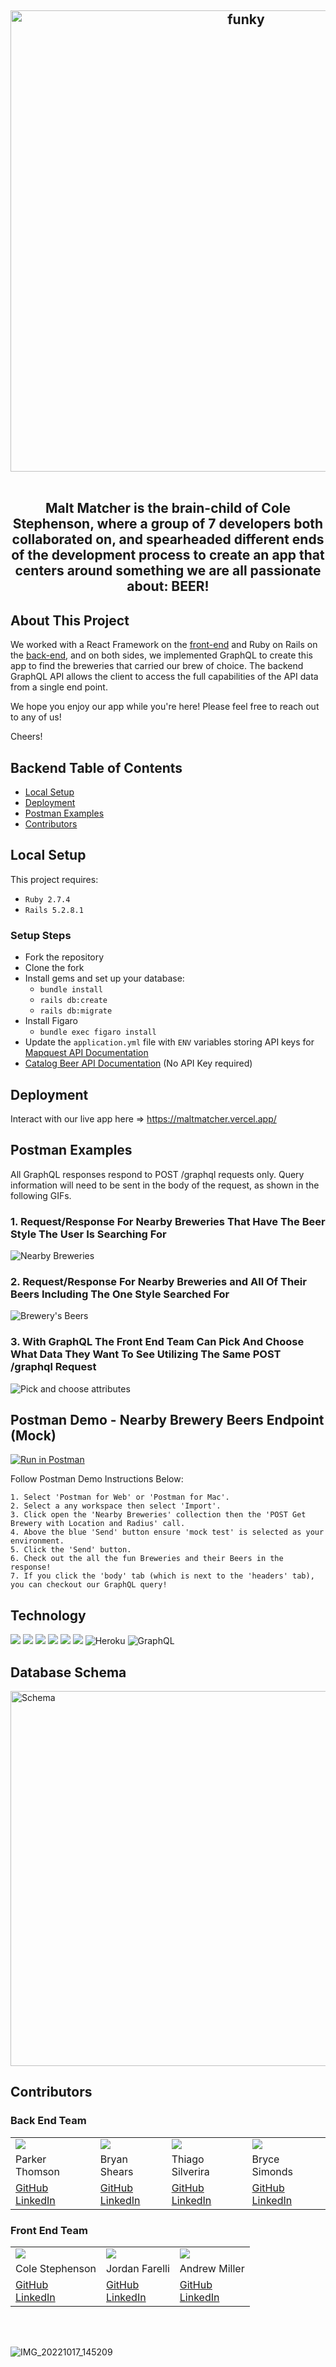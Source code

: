 <h2 align="center">
  <img alt="funky" src="https://user-images.githubusercontent.com/101689311/198134861-747472e4-5380-40eb-974c-cc979681d6d1.png" width="738px"/>
<br>
<br>

  Malt Matcher is the brain-child of Cole Stephenson, where a group of 7
        developers both collaborated on, and spearheaded different ends of the
        development process to create an app that centers around something we
        are all passionate about: BEER!
</h2>

## About This Project
We worked with a React Framework on the [front-end](https://github.com/malt-matcher/malt-matcher-FE) and Ruby on Rails on the [back-end](https://github.com/malt-matcher/malt-matcher-BE), and on both sides, we implemented GraphQL to create this app to find the breweries that carried our brew of choice. The backend GraphQL API allows the client to access the full capabilities of the API data from a single end point.
  
We hope you enjoy our app while you're here! Please feel free to reach out to any of us!
 
Cheers!
  
## Backend Table of Contents 
* [Local Setup](https://github.com/malt-matcher/malt-matcher-BE/blob/main/README.md#local-setup)
* [Deployment](https://github.com/malt-matcher/malt-matcher-BE/blob/main/README.md#deployment)
* [Postman Examples](https://github.com/malt-matcher/malt-matcher-BE/blob/main/README.md#postman-examples)
* [Contributors](https://github.com/malt-matcher/malt-matcher-BE/blob/main/README.md#contributors)
## Local Setup
This project requires:
 * `Ruby 2.7.4`
 * `Rails 5.2.8.1`
### Setup Steps
 * Fork the repository
 * Clone the fork
 * Install gems and set up your database:
   * `bundle install`
   * `rails db:create`
   * `rails db:migrate`
 * Install Figaro
   * `bundle exec figaro install`
 * Update the `application.yml` file with `ENV` variables storing API keys for [Mapquest API Documentation](https://developer.mapquest.com/documentation/)
 * [Catalog Beer API Documentation](https://catalog.beer/api-docs) (No API Key required)
## Deployment 
  Interact with our live app here => https://maltmatcher.vercel.app/
## Postman Examples 

All GraphQL responses respond to POST /graphql requests only. Query information will need to be sent in the body of the request, as shown in the following GIFs.
### 1. Request/Response For Nearby Breweries That Have The Beer Style The User Is Searching For
![Nearby Breweries](https://user-images.githubusercontent.com/103782984/198139088-55ca1b46-bad0-4dc4-b390-bd2b1f9cb2d0.gif)

### 2. Request/Response For Nearby Breweries and All Of Their Beers Including The One Style Searched For
![Brewery's Beers](https://user-images.githubusercontent.com/103782984/198139523-62b0ae2c-ee70-40ed-8b84-c7af4b7d8374.gif)

### 3. With GraphQL The Front End Team Can Pick And Choose What Data They Want To See Utilizing The Same POST /graphql Request
![Pick and choose attributes](https://user-images.githubusercontent.com/103782984/198139916-2822b032-7fab-478e-b61a-0d00406052be.gif)


## Postman Demo - Nearby Brewery Beers Endpoint (Mock)
[![Run in Postman](https://run.pstmn.io/button.svg)](https://god.postman.co/run-collection/0e0f7441ce76be5d52c2?action=collection%2Fimport#?env%5Bmock%20test%5D=W3sia2V5IjoibWFsdG1hdGNoZXJVUkwiLCJ2YWx1ZSI6Imh0dHBzOi8vODljNWRhOGYtNTg3OS00YzNhLTk1OWYtMTAxZWIwOGExNzI0Lm1vY2sucHN0bW4uaW8iLCJlbmFibGVkIjp0cnVlLCJ0eXBlIjoidGV4dCIsInNlc3Npb25WYWx1ZSI6Imh0dHBzOi8vODljNWRhOGYtNTg3OS00YzNhLTk1OWYtMTAxZWIwOGExNzI0Lm1vY2sucHN0bW4uaW8iLCJzZXNzaW9uSW5kZXgiOjB9XQ==)

Follow Postman Demo Instructions Below:
```
1. Select 'Postman for Web' or 'Postman for Mac'.
2. Select a any workspace then select 'Import'.
3. Click open the 'Nearby Breweries' collection then the 'POST Get Brewery with Location and Radius' call.
4. Above the blue 'Send' button ensure 'mock test' is selected as your environment.
5. Click the 'Send' button.
6. Check out the all the fun Breweries and their Beers in the response!
7. If you click the 'body' tab (which is next to the 'headers' tab), you can checkout our GraphQL query!
```

## Technology
  <img src="https://img.shields.io/badge/GitHub-100000?style=for-the-badge&logo=github&logoColor=white" />  <img src="https://img.shields.io/badge/Markdown-000000?style=for-the-badge&logo=markdown&logoColor=white" />  <img src="https://img.shields.io/badge/Postman-FF6C37?style=for-the-badge&logo=Postman&logoColor=white"/> <img src="https://img.shields.io/badge/Ruby_on_Rails-CC0000?style=for-the-badge&logo=ruby-on-rails&logoColor=white" /> <img src="https://img.shields.io/badge/Ruby-CC342D?style=for-the-badge&logo=ruby&logoColor=white" /> <img src="https://img.shields.io/badge/PostgreSQL-316192?style=for-the-badge&logo=postgresql&logoColor=white" /> ![Heroku](https://img.shields.io/badge/Heroku-430098?style=for-the-badge&logo=heroku&logoColor=white) ![GraphQL](https://img.shields.io/badge/-GraphQL-E10098?style=for-the-badge&logo=graphql&logoColor=white)
  
## Database Schema
 <img alt="Schema" src="https://user-images.githubusercontent.com/101689311/198137076-f3232158-2628-4702-adf3-7af193a096b5.png" width="600px" />

## Contributors
### Back End Team
<table>
  <tr>
    <td><img src="https://avatars.githubusercontent.com/u/90064385?s=120&v=4"></td>
    <td><img src="https://avatars.githubusercontent.com/u/101689311?s=120&v=4"></td>
    <td><img src="https://avatars.githubusercontent.com/u/6260483?s=120&v=4"></td>
    <td><img src="https://avatars.githubusercontent.com/u/103782984?s=120&v=4"></td>
  </tr>
  <tr>
    <td>Parker Thomson</td>
    <td>Bryan Shears</td>
    <td>Thiago Silverira</td>
    <td>Bryce Simonds</td>
  </tr>
  <tr>
    <td>
      <a href="https://github.com/pdthomson">GitHub</a><br>
      <a href="https://www.linkedin.com/in/parker-thomson-a15a68146/">LinkedIn</a>
    </td>
    <td>
      <a href="https://github.com/b-shears">GitHub</a><br>
      <a href="https://www.linkedin.com/in/bryan-shears/">LinkedIn</a>
    </td>
    <td>
      <a href="https://github.com/tig-o">GitHub</a><br>
      <a href="https://www.linkedin.com/in/thiag-o/">LinkedIn</a>
    </td>
    <td>
      <a href="https://github.com/brycesimonds">GitHub</a><br>
      <a href="https://www.linkedin.com/in/bryce-simonds/">LinkedIn</a>
    </td>
  </tr>
</table>


### Front End Team
<table>
  <tr>
    <td><img src="https://media-exp1.licdn.com/dms/image/C4E03AQGb4Cz7abZvSA/profile-displayphoto-shrink_100_100/0/1654282848515?e=1672272000&v=beta&t=_XCHMIsfE3hviF6ywSFFxI8Un4IexbQFOWBDhFTfEa0"></td>
    <td><img src="https://avatars.githubusercontent.com/u/97558758?s=120&v=4"></td>
    <td><img src="https://avatars.githubusercontent.com/u/30582452?s=120&v=4"></td>
  </tr>
  <tr>
    <td>Cole Stephenson</td>
    <td>Jordan Farelli</td>
    <td>Andrew Miller</td>
  </tr>
  <tr>
    <td>
      <a href="https://github.com/colestephenson1">GitHub</a><br>
      <a href="https://www.linkedin.com/in/cole-stephenson-99688a240/">LinkedIn</a>
    </td>
    <td>
      <a href="https://github.com/jfarelli">GitHub</a><br>
      <a href="https://www.linkedin.com/in/jordan-farelli/">LinkedIn</a>
    </td>
    <td>
      <a href="https://github.com/andrewmiller45">GitHub</a><br>
      <a href="https://www.linkedin.com/in/andrew-miller-0393b448/">LinkedIn</a>
    </td>
  </tr>
</table>

<br></br>

![IMG_20221017_145209](https://user-images.githubusercontent.com/97558758/198148114-30fb80d6-ac60-45e1-a8da-bfe4e3069d4d.jpg)
